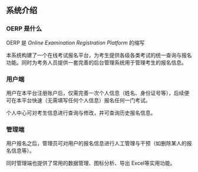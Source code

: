 ## 系统介绍

### OERP 是什么

OERP 是 *Online Examination Registration Platform* 的缩写

本系统构建了一个在线考试报名平台，为考生提供各级各类考试的统一查询与报名功能。同时为考务人员提供一套完善的后台管理系统用于管理考生的报名信息。

### 用户端

用户在本平台注册账户后，仅需完善一次个人信息（姓名、身份证号等），后续便可在本平台快速（无需填写任何个人信息）报名任何一门考试。

个人中心可对考生信息进行查询与修改，并可查询历史报名信息。

### 管理端

用户报名之后，管理员可对用户的报名信息进行人工管理与干预（如删除某人的报名信息等）。

同时管理端也提供了常用的数据管理、图标分析、导出 Excel等实用功能。